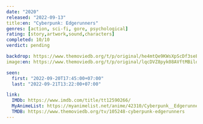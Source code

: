 ```yaml
---
date: "2020"
released: "2022-09-13"
title:en: "Cyberpunk: Edgerunners"
genres: [action, sci-fi, gore, psychological]
rating: [story,artwork,sound,characters]
completed: 10/10
verdict: pending

backdrop: https://www.themoviedb.org/t/p/original/he4mtQe9KWsXpScDf3seER8Pkq6.jpg
image:en: https://www.themoviedb.org/t/p/original/lqcDVZ8pyk08AVftMBildDR3QUK.jpg

seen:
  first: "2022-09-20T17:45:00+07:00"
  last: "2022-09-21T13:22:00+07:00"

link:
  IMDb: https://www.imdb.com/title/tt12590266/
  MyAnimeList: https://myanimelist.net/anime/42310/Cyberpunk__Edgerunners
  TMDB: https://www.themoviedb.org/tv/105248-cyberpunk-edgerunners
---
```

